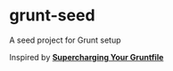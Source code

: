 grunt-seed
==========

A seed project for Grunt setup

Inspired by **[Supercharging Your Gruntfile](http://www.html5rocks.com/en/tutorials/tooling/supercharging-your-gruntfile/)**
